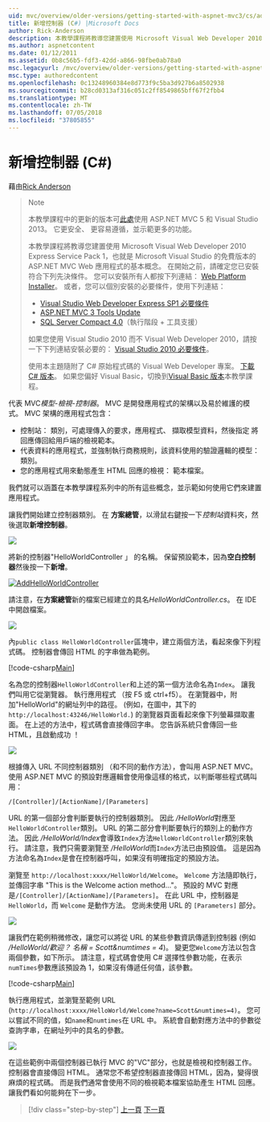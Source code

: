 ```yaml
---
uid: mvc/overview/older-versions/getting-started-with-aspnet-mvc3/cs/adding-a-controller
title: 新增控制器 (C#) |Microsoft Docs
author: Rick-Anderson
description: 本教學課程將教導您建置使用 Microsoft Visual Web Developer 2010 Express 服務 Pack 1，哪些 i 的 ASP.NET MVC Web 應用程式的基本概念...
ms.author: aspnetcontent
ms.date: 01/12/2011
ms.assetid: 0b8c56b5-fdf3-42dd-a866-98fbe0ab78a0
msc.legacyurl: /mvc/overview/older-versions/getting-started-with-aspnet-mvc3/cs/adding-a-controller
msc.type: authoredcontent
ms.openlocfilehash: 0c13248960384e8d773f9c5ba3d927b6a8502938
ms.sourcegitcommit: b28cd0313af316c051c2ff8549865bff67f2fbb4
ms.translationtype: MT
ms.contentlocale: zh-TW
ms.lasthandoff: 07/05/2018
ms.locfileid: "37805855"
---
```

<a name="adding-a-controller-c"></a>新增控制器 (C#)
====================
藉由[Rick Anderson](https://github.com/Rick-Anderson)

> > [!NOTE]
> > 本教學課程中的更新的版本可[此處](../../../getting-started/introduction/getting-started.md)使用 ASP.NET MVC 5 和 Visual Studio 2013。 它更安全、 更容易遵循，並示範更多的功能。
> 
> 
> 本教學課程將教導您建置使用 Microsoft Visual Web Developer 2010 Express Service Pack 1，也就是 Microsoft Visual Studio 的免費版本的 ASP.NET MVC Web 應用程式的基本概念。 在開始之前，請確定您已安裝符合下列先決條件。 您可以安裝所有人都按下列連結： [Web Platform Installer](https://www.microsoft.com/web/gallery/install.aspx?appid=VWD2010SP1Pack)。 或者，您可以個別安裝的必要條件，使用下列連結：
> 
> - [Visual Studio Web Developer Express SP1 必要條件](https://www.microsoft.com/web/gallery/install.aspx?appid=VWD2010SP1Pack)
> - [ASP.NET MVC 3 Tools Update](https://www.microsoft.com/web/gallery/install.aspx?appsxml=&amp;appid=MVC3)
> - [SQL Server Compact 4.0](https://www.microsoft.com/web/gallery/install.aspx?appid=SQLCE;SQLCEVSTools_4_0)（執行階段 + 工具支援）
> 
> 如果您使用 Visual Studio 2010 而不 Visual Web Developer 2010，請按一下下列連結安裝必要的： [Visual Studio 2010 必要條件](https://www.microsoft.com/web/gallery/install.aspx?appsxml=&amp;appid=VS2010SP1Pack)。
> 
> 使用本主題隨附了 C# 原始程式碼的 Visual Web Developer 專案。 [下載 C# 版本](https://code.msdn.microsoft.com/Introduction-to-MVC-3-10d1b098)。 如果您偏好 Visual Basic，切換到[Visual Basic 版本](../vb/intro-to-aspnet-mvc-3.md)本教學課程。


代表 MVC*模型-檢視-控制器*。 MVC 是開發應用程式的架構以及易於維護的模式。 MVC 架構的應用程式包含：

- 控制站： 類別，可處理傳入的要求，應用程式、 擷取模型資料，然後指定 將回應傳回給用戶端的檢視範本。
- 代表資料的應用程式，並強制執行商務規則，該資料使用的驗證邏輯的模型： 類別。
- 您的應用程式用來動態產生 HTML 回應的檢視： 範本檔案。

我們就可以涵蓋在本教學課程系列中的所有這些概念，並示範如何使用它們來建置應用程式。

讓我們開始建立控制器類別。 在 **方案總管**，以滑鼠右鍵按一下*控制站*資料夾，然後選取**新增控制器**。

[![](adding-a-controller/_static/image2.png)](adding-a-controller/_static/image1.png)

將新的控制器"HelloWorldController 」 的名稱。 保留預設範本，因為**空白控制器**然後按一下**新增**。

[![AddHelloWorldController](adding-a-controller/_static/image4.png)](adding-a-controller/_static/image3.png)

請注意，在**方案總管**新的檔案已經建立的具名*HelloWorldController.cs*。 在 IDE 中開啟檔案。

![](adding-a-controller/_static/image5.png)

內`public class HelloWorldController`區塊中，建立兩個方法，看起來像下列程式碼。 控制器會傳回 HTML 的字串做為範例。

[!code-csharp[Main](adding-a-controller/samples/sample1.cs)]

名為您的控制器`HelloWorldController`和上述的第一個方法命名為`Index`。 讓我們叫用它從瀏覽器。 執行應用程式 （按 F5 或 ctrl+f5）。 在瀏覽器中，附加"HelloWorld"的網址列中的路徑。 (例如，在圖中，其下的`http://localhost:43246/HelloWorld.`) 的瀏覽器頁面看起來像下列螢幕擷取畫面。 在上述的方法中，程式碼會直接傳回字串。 您告訴系統只會傳回一些 HTML，且啟動成功 ！

![](adding-a-controller/_static/image6.png)

根據傳入 URL 不同控制器類別 （和不同的動作方法），會叫用 ASP.NET MVC。 使用 ASP.NET MVC 的預設對應邏輯會使用像這樣的格式，以判斷哪些程式碼叫用：

`/[Controller]/[ActionName]/[Parameters]`

URL 的第一個部分會判斷要執行的控制器類別。 因此 */HelloWorld*對應至`HelloWorldController`類別。 URL 的第二部分會判斷要執行的類別上的動作方法。 因此 */HelloWorld/Index*會導致`Index`方法`HelloWorldController`類別來執行。 請注意，我們只需要瀏覽至 */HelloWorld*而`Index`方法已由預設值。 這是因為方法命名為`Index`是會在控制器呼叫，如果沒有明確指定的預設方法。

瀏覽至 `http://localhost:xxxx/HelloWorld/Welcome`。 `Welcome` 方法隨即執行，並傳回字串 "This is the Welcome action method..."。 預設的 MVC 對應是`/[Controller]/[ActionName]/[Parameters]`。 在此 URL 中，控制器是 `HelloWorld`，而 `Welcome` 是動作方法。 您尚未使用 URL 的 `[Parameters]` 部分。

![](adding-a-controller/_static/image7.png)

讓我們在範例稍微修改，讓您可以將從 URL 的某些參數資訊傳遞到控制器 (例如 */HelloWorld/歡迎？ 名稱 = Scott&amp;numtimes = 4*)。 變更您`Welcome`方法以包含兩個參數，如下所示。 請注意，程式碼會使用 C# 選擇性參數功能，在表示`numTimes`參數應該預設為 1，如果沒有傳遞任何值，該參數。

[!code-csharp[Main](adding-a-controller/samples/sample2.cs)]

執行應用程式，並瀏覽至範例 URL (`http://localhost:xxxx/HelloWorld/Welcome?name=Scott&numtimes=4)`。 您可以嘗試不同的值，如`name`和`numtimes`在 URL 中。 系統會自動對應方法中的參數從查詢字串，在網址列中的具名的參數。

![](adding-a-controller/_static/image8.png)

在這些範例中兩個控制器已執行 MVC 的"VC"部分，也就是檢視和控制器工作。 控制器會直接傳回 HTML。 通常您不希望控制器直接傳回 HTML，因為，變得很麻煩的程式碼。 而是我們通常會使用不同的檢視範本檔案協助產生 HTML 回應。 讓我們看如何能夠在下一步。

> [!div class="step-by-step"]
> [上一頁](intro-to-aspnet-mvc-3.md)
> [下一頁](adding-a-view.md)
